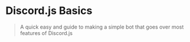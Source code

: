 # Discord.js Basics
> A quick easy and guide to making a simple bot that goes over most features of Discord.js
